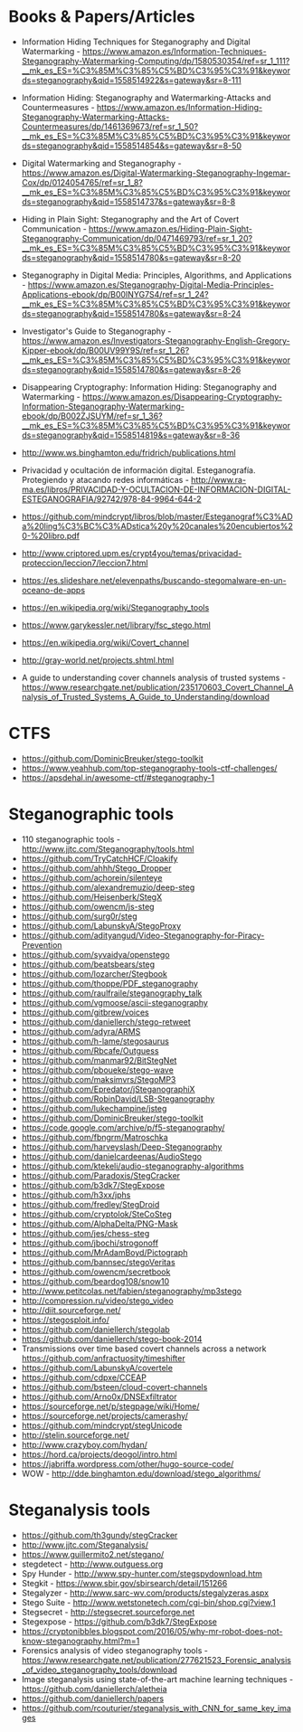 # Books & Papers/Articles

* Information Hiding Techniques for Steganography and Digital Watermarking - https://www.amazon.es/Information-Techniques-Steganography-Watermarking-Computing/dp/1580530354/ref=sr_1_111?__mk_es_ES=%C3%85M%C3%85%C5%BD%C3%95%C3%91&keywords=steganography&qid=1558514922&s=gateway&sr=8-111
* Information Hiding: Steganography and Watermarking-Attacks and Countermeasures - https://www.amazon.es/Information-Hiding-Steganography-Watermarking-Attacks-Countermeasures/dp/1461369673/ref=sr_1_50?__mk_es_ES=%C3%85M%C3%85%C5%BD%C3%95%C3%91&keywords=steganography&qid=1558514854&s=gateway&sr=8-50
* Digital Watermarking and Steganography - https://www.amazon.es/Digital-Watermarking-Steganography-Ingemar-Cox/dp/0124054765/ref=sr_1_8?__mk_es_ES=%C3%85M%C3%85%C5%BD%C3%95%C3%91&keywords=steganography&qid=1558514737&s=gateway&sr=8-8
* Hiding in Plain Sight: Steganography and the Art of Covert Communication - https://www.amazon.es/Hiding-Plain-Sight-Steganography-Communication/dp/0471469793/ref=sr_1_20?__mk_es_ES=%C3%85M%C3%85%C5%BD%C3%95%C3%91&keywords=steganography&qid=1558514780&s=gateway&sr=8-20
* Steganography in Digital Media: Principles, Algorithms, and Applications - https://www.amazon.es/Steganography-Digital-Media-Principles-Applications-ebook/dp/B00INYG7S4/ref=sr_1_24?__mk_es_ES=%C3%85M%C3%85%C5%BD%C3%95%C3%91&keywords=steganography&qid=1558514780&s=gateway&sr=8-24
* Investigator's Guide to Steganography - https://www.amazon.es/Investigators-Steganography-English-Gregory-Kipper-ebook/dp/B00UV99Y9S/ref=sr_1_26?__mk_es_ES=%C3%85M%C3%85%C5%BD%C3%95%C3%91&keywords=steganography&qid=1558514780&s=gateway&sr=8-26
* Disappearing Cryptography: Information Hiding: Steganography and Watermarking - https://www.amazon.es/Disappearing-Cryptography-Information-Steganography-Watermarking-ebook/dp/B002ZJSUYM/ref=sr_1_36?__mk_es_ES=%C3%85M%C3%85%C5%BD%C3%95%C3%91&keywords=steganography&qid=1558514819&s=gateway&sr=8-36

* http://www.ws.binghamton.edu/fridrich/publications.html
* Privacidad y ocultación de información digital. Esteganografía. Protegiendo y atacando redes informáticas - http://www.ra-ma.es/libros/PRIVACIDAD-Y-OCULTACION-DE-INFORMACION-DIGITAL-ESTEGANOGRAFIA/92742/978-84-9964-644-2
* https://github.com/mindcrypt/libros/blob/master/Esteganograf%C3%ADa%20ling%C3%BC%C3%ADstica%20y%20canales%20encubiertos%20-%20libro.pdf
* http://www.criptored.upm.es/crypt4you/temas/privacidad-proteccion/leccion7/leccion7.html
* https://es.slideshare.net/elevenpaths/buscando-stegomalware-en-un-oceano-de-apps

* https://en.wikipedia.org/wiki/Steganography_tools
* https://www.garykessler.net/library/fsc_stego.html
* https://en.wikipedia.org/wiki/Covert_channel
* http://gray-world.net/projects.shtml.html
* A guide to understanding cover channels analysis of trusted systems - https://www.researchgate.net/publication/235170603_Covert_Channel_Analysis_of_Trusted_Systems_A_Guide_to_Understanding/download

# CTFS

* https://github.com/DominicBreuker/stego-toolkit
* https://www.yeahhub.com/top-steganography-tools-ctf-challenges/
* https://apsdehal.in/awesome-ctf/#steganography-1

# Steganographic tools

* 110 steganographic tools - http://www.jjtc.com/Steganography/tools.html
* https://github.com/TryCatchHCF/Cloakify
* https://github.com/ahhh/Stego_Dropper
* https://github.com/achorein/silenteye
* https://github.com/alexandremuzio/deep-steg
* https://github.com/Heisenberk/StegX
* https://github.com/owencm/js-steg
* https://github.com/surg0r/steg
* https://github.com/LabunskyA/StegoProxy
* https://github.com/adityangud/Video-Steganography-for-Piracy-Prevention
* https://github.com/syvaidya/openstego
* https://github.com/beatsbears/steg
* https://github.com/lozarcher/Stegbook
* https://github.com/thoppe/PDF_steganography
* https://github.com/raulfraile/steganography_talk
* https://github.com/vgmoose/ascii-steganography
* https://github.com/gitbrew/voices
* https://github.com/daniellerch/stego-retweet
* https://github.com/adyra/ARMS
* https://github.com/h-lame/stegosaurus
* https://github.com/Rbcafe/Outguess
* https://github.com/manmar92/BitStegNet
* https://github.com/pboueke/stego-wave
* https://github.com/maksimvrs/StegoMP3
* https://github.com/Epredator/jSteganographiX
* https://github.com/RobinDavid/LSB-Steganography
* https://github.com/lukechampine/jsteg
* https://github.com/DominicBreuker/stego-toolkit
* https://code.google.com/archive/p/f5-steganography/
* https://github.com/fbngrm/Matroschka
* https://github.com/harveyslash/Deep-Steganography
* https://github.com/danielcardeenas/AudioStego
* https://github.com/ktekeli/audio-steganography-algorithms
* https://github.com/Paradoxis/StegCracker
* https://github.com/b3dk7/StegExpose
* https://github.com/h3xx/jphs
* https://github.com/fredley/StegDroid
* https://github.com/cryptolok/SteCoSteg
* https://github.com/AlphaDelta/PNG-Mask
* https://github.com/jes/chess-steg
* https://github.com/jbochi/strogonoff
* https://github.com/MrAdamBoyd/Pictograph
* https://github.com/bannsec/stegoVeritas
* https://github.com/owencm/secretbook
* https://github.com/beardog108/snow10
* http://www.petitcolas.net/fabien/steganography/mp3stego
* http://compression.ru/video/stego_video
* http://diit.sourceforge.net/
* https://stegosploit.info/
* https://github.com/daniellerch/stegolab
* https://github.com/daniellerch/stego-book-2014
* Transmissions over time based covert channels across a network https://github.com/anfractuosity/timeshifter
* https://github.com/LabunskyA/covertele
* https://github.com/cdpxe/CCEAP
* https://github.com/bsteen/cloud-covert-channels
* https://github.com/Arno0x/DNSExfiltrator
* https://sourceforge.net/p/stegpage/wiki/Home/
* https://sourceforge.net/projects/camerashy/
* https://github.com/mindcrypt/stegUnicode
* http://stelin.sourceforge.net/
* http://www.crazyboy.com/hydan/
* https://hord.ca/projects/deogol/intro.html
* https://jabriffa.wordpress.com/other/hugo-source-code/
* WOW - http://dde.binghamton.edu/download/stego_algorithms/

# Steganalysis tools

* https://github.com/th3gundy/stegCracker
* http://www.jjtc.com/Steganalysis/
* https://www.guillermito2.net/stegano/
* stegdetect - http://www.outguess.org
* Spy Hunder - http://www.spy-hunter.com/stegspydownload.htm
* Stegkit - https://www.sbir.gov/sbirsearch/detail/151266
* Stegalyzer - http://www.sarc-wv.com/products/stegalyzeras.aspx
* Stego Suite - http://www.wetstonetech.com/cgi-bin/shop.cgi?view,1
* Stegsecret - http://stegsecret.sourceforge.net
* Stegexpose - https://github.com/b3dk7/StegExpose
* https://cryptonibbles.blogspot.com/2016/05/why-mr-robot-does-not-know-steganography.html?m=1
* Forensics analysis of video steganography tools - https://www.researchgate.net/publication/277621523_Forensic_analysis_of_video_steganography_tools/download
* Image steganalysis using state-of-the-art machine learning techniques - https://github.com/daniellerch/aletheia
* https://github.com/daniellerch/papers
* https://github.com/rcouturier/steganalysis_with_CNN_for_same_key_images
